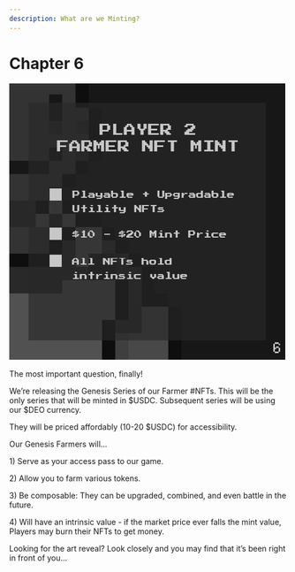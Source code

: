 ```yaml
---
description: What are we Minting?
---
```


# Chapter 6

![](../../.gitbook/assets/Tweet-Post6.png)

The most important question, finally!

We’re releasing the Genesis Series of our Farmer #NFTs. This will be the only series that will be minted in $USDC. Subsequent series will be using our $DEO currency.

They will be priced affordably (10-20 $USDC) for accessibility.

Our Genesis Farmers will...&#x20;

1\) Serve as your access pass to our game.

2\) Allow you to farm various tokens.

3\) Be composable: They can be upgraded, combined, and even battle in the future.

4\) Will have an intrinsic value - if the market price ever falls the mint value, Players may burn their NFTs to get money.

Looking for the art reveal? Look closely and you may find that it’s been right in front of you…
